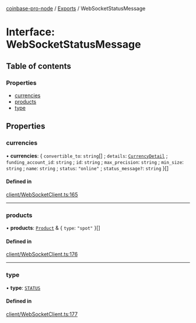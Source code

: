 [coinbase-pro-node](../README.md) / [Exports](../modules.md) / WebSocketStatusMessage

# Interface: WebSocketStatusMessage

## Table of contents

### Properties

- [currencies](WebSocketStatusMessage.md#currencies)
- [products](WebSocketStatusMessage.md#products)
- [type](WebSocketStatusMessage.md#type)

## Properties

### currencies

• **currencies**: { `convertible_to`: `string`[] ; `details`: [`CurrencyDetail`](CurrencyDetail.md) ; `funding_account_id`: `string` ; `id`: `string` ; `max_precision`: `string` ; `min_size`: `string` ; `name`: `string` ; `status`: `"online"` ; `status_message?`: `string` }[]

#### Defined in

[client/WebSocketClient.ts:165](https://github.com/bennycode/coinbase-pro-node/blob/208278f/src/client/WebSocketClient.ts#L165)

---

### products

• **products**: [`Product`](Product.md) & { `type`: `"spot"` }[]

#### Defined in

[client/WebSocketClient.ts:176](https://github.com/bennycode/coinbase-pro-node/blob/208278f/src/client/WebSocketClient.ts#L176)

---

### type

• **type**: [`STATUS`](../enums/WebSocketResponseType.md#status)

#### Defined in

[client/WebSocketClient.ts:177](https://github.com/bennycode/coinbase-pro-node/blob/208278f/src/client/WebSocketClient.ts#L177)
